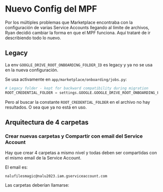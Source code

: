 # Nuevo Config del MPF

Por los múltiples problemas que Marketplace encontraba con la configuración de varias Service Accounts llegando al límite de archivos, Ryan decidió cambiar la forma en que el MPF funciona. Aquí trataré de ir describiendo todo lo nuevo.

## Legacy

La env `GOOGLE_DRIVE_ROOT_ONBOARDING_FOLDER_ID` es legacy y ya no se usa en la nueva configuración.

Se usa activamente en `app/marketplace/onboarding/jobs.py`:
```python
# Legacy folder - kept for backward compatibility during migration
ROOT_CREDENTIAL_FOLDER = settings.GOOGLE.GOOGLE_DRIVE_ROOT_ONBOARDING_FOLDER_ID
```

Pero al buscar la constante `ROOT_CREDENTIAL_FOLDER` en el archivo no hay resultados. O sea que ya no está en uso.

## Arquitectura de 4 carpetas


### Crear nuevas carpetas y Compartir con email del Service Account

Hay que crear 4 carpetas a mismo nivel y todas deben ser compartidas con el mismo email de la Service Account.

El email es:
```
nalufilesmagic@nalu2023.iam.gserviceaccount.com
```

Las carpetas deberían llamarse:
